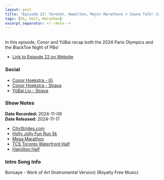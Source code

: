 ```yaml
---
layout: post
title: "Episode 22: Toronot, Hamilton, Major Marathons + Sauna Talk! 🧖‍♂️"
tags: [5k, Half, Marathon]
excerpt_separator: <!--more-->
---
```



<br>In this episode, Conor and YüBaí recap both the 2024 Paris Olympics and the BlackToe Night of PBs!

<!--more-->

* [Link to Episode 22 on Website](https://runforthefunofit.com/2024/11/17/Episode-22.html)

### Social
 
* [Conor Hoekstra - IG](https://www.instagram.com/conorhoekstra/)
* [Conor Hoekstra - Strava](https://www.strava.com/athletes/59373430)
* [YüBaí Liu - Strava](https://www.strava.com/athletes/102365031)

### Show Notes
 
**Date Recorded:** 2024-11-09 <br>
**Date Released:** 2024-11-17

* [CityStrides.com](https://citystrides.com/)
* [Holly Jolly Fun Run 5k](https://thesantaclausparade.com/holly-jolly-fun-run/)
* [Mesa Marathon](https://mesamarathon.com/)
* [TCS Toronto Waterfront Half](https://www.torontowaterfrontmarathon.com/)
* [Hamilton Half](https://www.hamiltonmarathon.ca/)

### Intro Song Info
 
Bonsaye - Work of Art (Instrumental Version) (Royalty Free Music)
